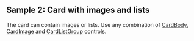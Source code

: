 ## Sample 2: Card with images and lists

The card can contain images or lists. Use any combination of [CardBody](~/controls/bootstrap4/CardBody), [CardImage](~/controls/bootstrap4/CardImage) and [CardListGroup](~/controls/bootstrap4/CardListGroup) controls.